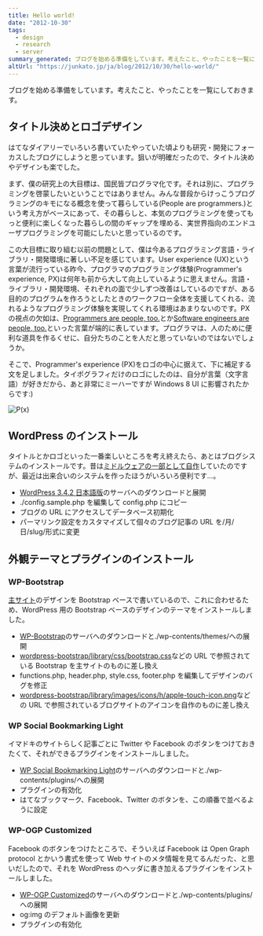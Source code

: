 ```yaml
---
title: Hello world!
date: "2012-10-30"
tags:
  - design
  - research
  - server
summary_generated: ブログを始める準備をしています。考えたこと、やったことを一覧にしておきます。
altUrl: "https://junkato.jp/ja/blog/2012/10/30/hello-world/"
---
```


ブログを始める準備をしています。考えたこと、やったことを一覧にしておきます。

## タイトル決めとロゴデザイン

はてなダイアリーでいろいろ書いていたやっていた頃よりも研究・開発にフォーカスしたブログにしようと思っています。狙いが明確だったので、タイトル決めやデザインも楽でした。

まず、僕の研究上の大目標は、国民皆プログラマ化です。それは別に、プログラミングを啓蒙したいということではありません。みんな普段からけっこうプログラミングのキモになる概念を使って暮らしている(People are programmers.)という考え方がベースにあって、その暮らしと、本気のプログラミングを使ってもっと便利に楽しくなった暮らしの間のギャップを埋める、実世界指向のエンドユーザプログラミングを可能にしたいと思っているのです。

この大目標に取り組む以前の問題として、僕は今あるプログラミング言語・ライブラリ・開発環境に著しい不足を感じています。User experience (UX)という言葉が流行っている昨今、プログラマのプログラミング体験(Programmer's experience, PX)は何年も前から大して向上しているように思えません。言語・ライブラリ・開発環境、それぞれの面で少しずつ改善はしているのですが、ある目的のプログラムを作ろうとしたときのワークフロー全体を支援してくれる、流れるようなプログラミング体験を実現してくれる環境はあまりないのです。PX の視点の欠如は、[Programmers are people, too.](http://queue.acm.org/detail.cfm?id=1071731 "Programmers Are People, too - ACM Queue")とか[Software engineers are people, too.](http://www.cs.cmu.edu/~natprog/papers/Myers2012ICSE_Talk.pdf "Software Engineers are People Too: Applying Human Centered Approaches to Improve Software Development. - Brad Myer's talk slides")といった言葉が端的に表しています。プログラマは、人のために便利な道具を作るくせに、自分たちのことを人だと思っていないのではないでしょうか。

そこで、Programmer's experience (PX)をロゴの中心に据えて、下に補足する文を足しました。タイポグラフィだけのロゴにしたのは、自分が言葉（文字言語）が好きだから、あと非常にミーハーですが Windows 8 UI に影響されたからです:)

![P(x)](/images/px-junkato.jp.400.png "People are programmers. ロゴ画像")

## WordPress のインストール

タイトルとかロゴといった一番楽しいところを考え終えたら、あとはブログシステムのインストールです。昔は[ミドルウェアの一部として自作](http://digitalmuseum.jp/software/chippie/ "Chippie : digitalmuseum")していたのですが、最近は出来合いのシステムを作ったほうがいろいろ便利です…。

- [WordPress 3.4.2 日本語版](http://ja.wordpress.org/)のサーバへのダウンロードと展開
- ./config.sample.php を編集して config.php にコピー
- ブログの URL にアクセスしてデータベース初期化
- パーマリンク設定をカスタマイズして個々のブログ記事の URL を/月/日/slug/形式に変更

## 外観テーマとプラグインのインストール

### WP-Bootstrap

[主サイト](https://junkato.jp/)のデザインを Bootstrap ベースで書いているので、これに合わせるため、WordPress 用の Bootstrap ベースのデザインのテーマをインストールしました。

- [WP-Bootstrap](http://320press.com/wpbs/)のサーバへのダウンロードと./wp-contents/themes/への展開
- [wordpress-bootstrap/library/css/bootstrap.css](https://junkato.jp/ja/blog/wp-content/themes/wordpress-bootstrap/library/css/bootstrap.css)などの URL で参照されている Bootstrap を主サイトのものに差し換え
- functions.php, header.php, style.css, footer.php を編集してデザインのバグを修正
- [wordpress-bootstrap/library/images/icons/h/apple-touch-icon.png](https://junkato.jp/ja/blog/wp-content/themes/wordpress-bootstrap/library/images/icons/h/apple-touch-icon.png)などの URL で参照されているブログサイトのアイコンを自作のものに差し換え

### WP Social Bookmarking Light

イマドキのサイトらしく記事ごとに Twitter や Facebook のボタンをつけておきたくて、それができるプラグインをインストールしました。

- [WP Social Bookmarking Light](http://www.ninxit.com/blog/2010/06/13/wp-social-bookmarking-light/)のサーバへのダウンロードと./wp-contents/plugins/への展開
- プラグインの有効化
- はてなブックマーク、Facebook、Twitter のボタンを、この順番で並べるように設定

### WP-OGP Customized

Facebook のボタンをつけたところで、そういえば Facebook は Open Graph protocol とかいう書式を使って Web サイトのメタ情報を見てるんだった、と思いだしたので、それを WordPress のヘッダに書き加えるプラグインをインストールしました。

- [WP-OGP Customized](http://inspire-tech.jp/2011/07/wp_ogp_customized_plugin/)のサーバへのダウンロードと./wp-contents/plugins/への展開
- og:img のデフォルト画像を更新
- プラグインの有効化
